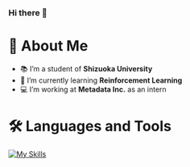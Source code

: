 ### Hi there 👋

# 👀 About Me
- 📚 I’m a student of **Shizuoka University**
- 🌱 I’m currently learning **Reinforcement Learning**
- 💻 I’m working at **Metadata Inc.** as an intern 

# 🛠 Languages and Tools
[![My Skills](https://skillicons.dev/icons?i=docker,react,javascript,py,tensorflow,pytorch,gitlab,github,html,css,ruby,rails,linux)](https://skillicons.dev)

